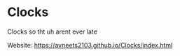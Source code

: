 # Clocks
Clocks so tht uh arent ever late

Website: https://avneets2103.github.io/Clocks/index.html
